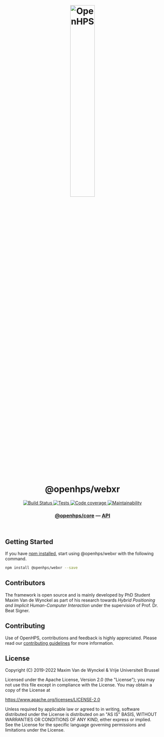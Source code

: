 <h1 align="center">
  <img alt="OpenHPS" src="https://openhps.org/images/logo_text-512.png" width="40%" /><br />
  @openhps/webxr
</h1>
<p align="center">
    <a href="https://ci.mvdw-software.com/job/openhps-webxr/" target="_blank">
        <img alt="Build Status" src="https://ci.mvdw-software.com/job/openhps-webxr/job/dev/badge/icon">
    </a>
    <a href="https://ci.mvdw-software.com/view/OpenHPS/job/openhps-webxr/job/dev/lastCompletedBuild/testReport" target="_blank">
        <img alt="Tests" src="https://img.shields.io/jenkins/tests?compact_message&jobUrl=https%3A%2F%2Fci.mvdw-software.com%2Fview%2FOpenHPS%2Fjob%2Fopenhps-webxr%2Fjob%2Fdev">
    </a>
    <a href="https://ci.mvdw-software.com/view/OpenHPS/job/openhps-webxr/job/dev/lastCompletedBuild/cobertura/" target="_blank">
        <img alt="Code coverage" src="https://img.shields.io/jenkins/coverage/cobertura?jobUrl=https%3A%2F%2Fci.mvdw-software.com%2Fview%2FOpenHPS%2Fjob%2Fopenhps-webxr%2Fjob%2Fdev%2F">
    </a>
    <a href="https://codeclimate.com/github/OpenHPS/openhps-webxr/" target="_blank">
        <img alt="Maintainability" src="https://img.shields.io/codeclimate/maintainability/OpenHPS/openhps-webxr">
    </a>
</p>

<h3 align="center">
    <a href="https://github.com/OpenHPS/openhps-core">@openhps/core</a> &mdash; <a href="https://openhps.org/docs/web">API</a>
</h3>

<br />

## Getting Started
If you have [npm installed](https://www.npmjs.com/get-npm), start using @openhps/webxr with the following command.
```bash
npm install @openhps/webxr --save
```

## Contributors
The framework is open source and is mainly developed by PhD Student Maxim Van de Wynckel as part of his research towards *Hybrid Positioning and Implicit Human-Computer Interaction* under the supervision of Prof. Dr. Beat Signer.

## Contributing
Use of OpenHPS, contributions and feedback is highly appreciated. Please read our [contributing guidelines](CONTRIBUTING.md) for more information.

## License
Copyright (C) 2019-2022 Maxim Van de Wynckel & Vrije Universiteit Brussel

Licensed under the Apache License, Version 2.0 (the "License"); you may not use this file except in compliance with the License. You may obtain a copy of the License at

https://www.apache.org/licenses/LICENSE-2.0

Unless required by applicable law or agreed to in writing, software distributed under the License is distributed on an "AS IS" BASIS, WITHOUT WARRANTIES OR CONDITIONS OF ANY KIND, either express or implied. See the License for the specific language governing permissions and limitations under the License.
